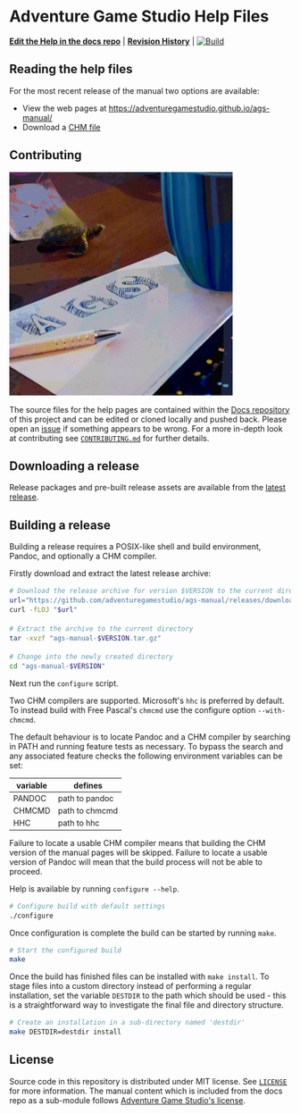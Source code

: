 # Adventure Game Studio Help Files

[**Edit the Help in the docs repo**](https://github.com/adventuregamestudio/ags-manual-source) | [**Revision History**](https://github.com/adventuregamestudio/ags-manual-source/commits/master/) | [![Build](https://github.com/adventuregamestudio/ags-manual/actions/workflows/build.yml/badge.svg)](https://github.com/adventuregamestudio/ags-manual/actions/workflows/build.yml)

## Reading the help files

For the most recent release of the manual two options are available:

- View the web pages at <https://adventuregamestudio.github.io/ags-manual/>
- Download a [CHM file](https://github.com/adventuregamestudio/ags-manual/releases/latest/download/ags-help.chm)

## Contributing

[![](ags-manual-readme.png)](https://adventuregamestudio.github.io/ags-manual/)

The source files for the help pages are contained within the
[Docs repository](https://github.com/adventuregamestudio/ags-manual-source)
of this project and can be edited or cloned locally and pushed back.
Please open an [issue](https://github.com/adventuregamestudio/ags-manual/issues) if
something appears to be wrong. For a more in-depth look at contributing see
[`CONTRIBUTING.md`](CONTRIBUTING.md) for further details.

## Downloading a release

Release packages and pre-built release assets are available from the
[latest release](https://github.com/adventuregamestudio/ags-manual/releases/latest).

## Building a release

Building a release requires a POSIX-like shell and build environment,
Pandoc, and optionally a CHM compiler.

Firstly download and extract the latest release archive:

```sh
# Download the release archive for version $VERSION to the current directory
url="https://github.com/adventuregamestudio/ags-manual/releases/download/v$VERSION/ags-manual-$VERSION.tar.gz"
curl -fLOJ "$url"

# Extract the archive to the current directory
tar -xvzf "ags-manual-$VERSION.tar.gz"

# Change into the newly created directory
cd "ags-manual-$VERSION"
```

Next run the `configure` script.

Two CHM compilers are supported. Microsoft's `hhc` is preferred by
default. To instead build with Free Pascal's `chmcmd` use the configure
option `--with-chmcmd`.

The default behaviour is to locate Pandoc and a CHM compiler by
searching in PATH and running feature tests as necessary. To bypass
the search and any associated feature checks the following environment
variables can be set:

variable | defines
--- | ---
PANDOC | path to pandoc
CHMCMD | path to chmcmd
HHC | path to hhc

Failure to locate a usable CHM compiler means that building the CHM
version of the manual pages will be skipped. Failure to locate a
usable version of Pandoc will mean that the build process will not be
able to proceed.

Help is available by running `configure --help`.

```sh
# Configure build with default settings
./configure
```

Once configuration is complete the build can be started by running
`make`.

```sh
# Start the configured build
make
```

Once the build has finished files can be installed with `make
install`. To stage files into a custom directory instead of performing
a regular installation, set the variable `DESTDIR` to the path which
should be used - this is a straightforward way to investigate the
final file and directory structure.

```sh
# Create an installation in a sub-directory named 'destdir'
make DESTDIR=destdir install
```

## License

Source code in this repository is distributed under MIT license. See
[`LICENSE`](LICENSE) for more information. The manual content which is
included from the docs repo as a sub-module follows
[Adventure Game Studio's license](https://github.com/adventuregamestudio/ags/blob/master/License.txt).
